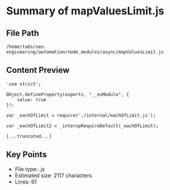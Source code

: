# Summary of mapValuesLimit.js
  
## File Path
`/home/tabs/seo-engineering/automation/node_modules/async/mapValuesLimit.js`

## Content Preview
```
'use strict';

Object.defineProperty(exports, "__esModule", {
    value: true
});

var _eachOfLimit = require('./internal/eachOfLimit.js');

var _eachOfLimit2 = _interopRequireDefault(_eachOfLimit);

[...truncated...]
```

## Key Points
- File type: .js
- Estimated size: 2117 characters
- Lines: 61
